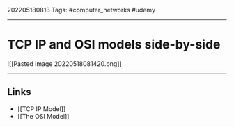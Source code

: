 202205180813
Tags: #computer_networks #udemy

---

# TCP IP and OSI models side-by-side
![[Pasted image 20220518081420.png]]

---
## Links
- [[TCP IP Model]]
- [[The OSI Model]]